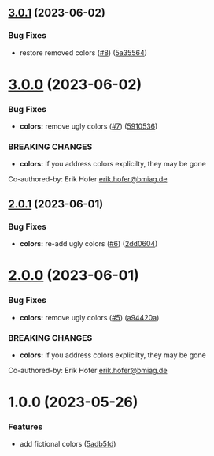 ## [3.0.1](https://github.com/semantic-conventional/demo-lib/compare/v3.0.0...v3.0.1) (2023-06-02)


### Bug Fixes

* restore removed colors ([#8](https://github.com/semantic-conventional/demo-lib/issues/8)) ([5a35564](https://github.com/semantic-conventional/demo-lib/commit/5a35564811922e205f65f5a362119511cc420868))

# [3.0.0](https://github.com/semantic-conventional/demo-lib/compare/v2.0.1...v3.0.0) (2023-06-02)


### Bug Fixes

* **colors:** remove ugly colors ([#7](https://github.com/semantic-conventional/demo-lib/issues/7)) ([5910536](https://github.com/semantic-conventional/demo-lib/commit/59105367d331c5682916843d08df7937ba3dfdae))


### BREAKING CHANGES

* **colors:** if you address colors explicilty, they may be gone

Co-authored-by: Erik Hofer <erik.hofer@bmiag.de>

## [2.0.1](https://github.com/semantic-conventional/demo-lib/compare/v2.0.0...v2.0.1) (2023-06-01)


### Bug Fixes

* **colors:** re-add ugly colors ([#6](https://github.com/semantic-conventional/demo-lib/issues/6)) ([2dd0604](https://github.com/semantic-conventional/demo-lib/commit/2dd0604e806b98ba555c810cb8ae7c4aee9c1cfa))

# [2.0.0](https://github.com/semantic-conventional/demo-lib/compare/v1.0.0...v2.0.0) (2023-06-01)


### Bug Fixes

* **colors:** remove ugly colors ([#5](https://github.com/semantic-conventional/demo-lib/issues/5)) ([a94420a](https://github.com/semantic-conventional/demo-lib/commit/a94420a261a18a401be01c5b9991b6eb3915d534))


### BREAKING CHANGES

* **colors:** if you address colors explicilty, they may be gone

Co-authored-by: Erik Hofer <erik.hofer@bmiag.de>

# 1.0.0 (2023-05-26)


### Features

* add fictional colors ([5adb5fd](https://github.com/semantic-conventional/demo-lib/commit/5adb5fde71a8def3f8f0e44a1a332eb71fe87f3b))
